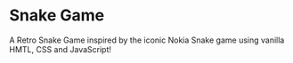 # Snake Game
 A Retro Snake Game inspired by the iconic Nokia Snake game using vanilla HMTL, CSS and JavaScript!

